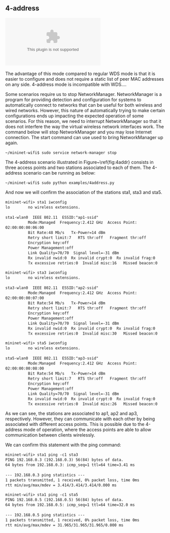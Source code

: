 ## 4-address


![4-address network topology](https://github.com/ramonfontes/wireless-mesh-book/blob/master/4addr.eps)

 The advantage of this mode compared to regular WDS mode is that it is easier to configure and does not require a static list of peer MAC addresses on any side. 4-address mode is incompatible with WDS....


Some scenarios require us to stop NetworkManager. NetworkManager is a program for providing detection and configuration for systems to automatically connect to networks that can be useful for both wireless and wired networks. However, this nature of automatically trying to make certain configurations ends up impacting the expected operation of some scenarios. For this reason, we need to interrupt NetworkManager so that it does not interfere the way the virtual wireless network interfaces work. The command below will stop NetworkManager and you may lose Internet connection. The start command can use used to bring NetworkManager up again.

```
~/mininet-wifi$ sudo service network-manager stop
```

The 4-address scenario illustrated in Figure~\ref{fig:4addr} consists in three access points and two stations associated to each of them. The 4-address scenario can be running as below:

```
~/mininet-wifi$ sudo python examples/4address.py
```

And now we will confirm the association of the stations sta1, sta3 and sta5.

```
mininet-wifi> sta1 iwconfig
lo        no wireless extensions.

sta1-wlan0  IEEE 802.11  ESSID:"ap1-ssid"  
          Mode:Managed  Frequency:2.412 GHz  Access Point: 02:00:00:00:06:00   
          Bit Rate:48 Mb/s   Tx-Power=14 dBm   
          Retry short limit:7   RTS thr:off   Fragment thr:off
          Encryption key:off
          Power Management:off
          Link Quality=70/70  Signal level=-31 dBm  
          Rx invalid nwid:0  Rx invalid crypt:0  Rx invalid frag:0
          Tx excessive retries:0  Invalid misc:16   Missed beacon:0
```


```
mininet-wifi> sta3 iwconfig
lo        no wireless extensions.

sta3-wlan0  IEEE 802.11  ESSID:"ap2-ssid"  
          Mode:Managed  Frequency:2.412 GHz  Access Point: 02:00:00:00:07:00   
          Bit Rate:54 Mb/s   Tx-Power=14 dBm   
          Retry short limit:7   RTS thr:off   Fragment thr:off
          Encryption key:off
          Power Management:off
          Link Quality=70/70  Signal level=-31 dBm  
          Rx invalid nwid:0  Rx invalid crypt:0  Rx invalid frag:0
          Tx excessive retries:0  Invalid misc:30   Missed beacon:0
```


```
mininet-wifi> sta5 iwconfig
lo        no wireless extensions.

sta5-wlan0  IEEE 802.11  ESSID:"ap3-ssid"  
          Mode:Managed  Frequency:2.412 GHz  Access Point: 02:00:00:00:08:00   
          Bit Rate:54 Mb/s   Tx-Power=14 dBm   
          Retry short limit:7   RTS thr:off   Fragment thr:off
          Encryption key:off
          Power Management:off
          Link Quality=70/70  Signal level=-31 dBm  
          Rx invalid nwid:0  Rx invalid crypt:0  Rx invalid frag:0
          Tx excessive retries:0  Invalid misc:26   Missed beacon:0
```

As we can see, the stations are associated to ap1, ap2 and ap3, respectively. However, they can communicate with each other by being associated with different access points. This is possible due to the 4-address mode of operation, where the access points are able to allow communication between clients wirelessly.


We can confirm this statement with the ping command:

```
mininet-wifi> sta1 ping -c1 sta3
PING 192.168.0.3 (192.168.0.3) 56(84) bytes of data.
64 bytes from 192.168.0.3: icmp_seq=1 ttl=64 time=3.41 ms

--- 192.168.0.3 ping statistics ---
1 packets transmitted, 1 received, 0% packet loss, time 0ms
rtt min/avg/max/mdev = 3.414/3.414/3.414/0.000 ms
```

```
mininet-wifi> sta1 ping -c1 sta5
PING 192.168.0.5 (192.168.0.5) 56(84) bytes of data.
64 bytes from 192.168.0.5: icmp_seq=1 ttl=64 time=32.0 ms

--- 192.168.0.5 ping statistics ---
1 packets transmitted, 1 received, 0% packet loss, time 0ms
rtt min/avg/max/mdev = 31.965/31.965/31.965/0.000 ms
```
